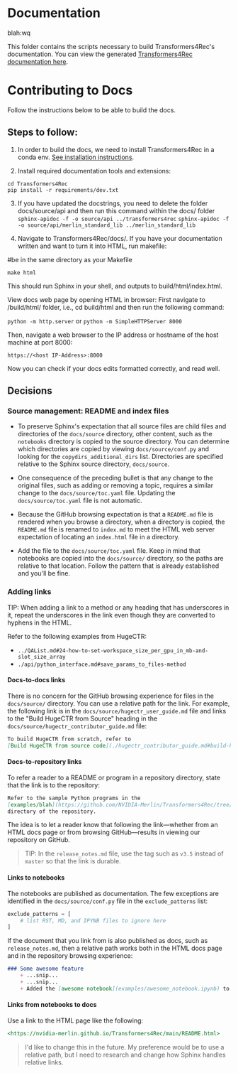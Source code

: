# Documentation

blah:wq


This folder contains the scripts necessary to build Transformers4Rec's documentation.
You can view the generated [Transformers4Rec documentation here](https://nvidia-merlin.github.io/Transformers4Rec).

# Contributing to Docs

Follow the instructions below to be able to build the docs.

## Steps to follow:
1. In order to build the docs, we need to install Transformers4Rec in a conda env. [See installation instructions](https://github.com/NVIDIA-Merlin/Transformers4Rec).

2. Install required documentation tools and extensions:

```
cd Transformers4Rec
pip install -r requirements/dev.txt
```

3. If you have updated the docstrings, you need to delete the folder docs/source/api and then run this command within the docs/ folder
`sphinx-apidoc -f -o source/api ../transformers4rec`
`sphinx-apidoc -f -o source/api/merlin_standard_lib ../merlin_standard_lib`


4. Navigate to Transformers4Rec/docs/. If you have your documentation written and want to turn it into HTML, run makefile:

#be in the same directory as your Makefile

`make html`

This should run Sphinx in your shell, and outputs to build/html/index.html.

View docs web page by opening HTML in browser:
First navigate to /build/html/ folder, i.e., cd build/html and then run the following command:

`python -m http.server` or `python -m SimpleHTTPServer 8000`

Then, navigate a web browser to the IP address or hostname of the host machine at port 8000:

`https://<host IP-Address>:8000`

Now you can check if your docs edits formatted correctly, and read well.
## Decisions

### Source management: README and index files

* To preserve Sphinx's expectation that all source files are child files and directories
  of the `docs/source` directory, other content, such as the `notebooks` directory is
  copied to the source directory. You can determine which directories are copied by
  viewing `docs/source/conf.py` and looking for the `copydirs_additional_dirs` list.
  Directories are specified relative to the Sphinx source directory, `docs/source`.

* One consequence of the preceding bullet is that any change to the original files,
  such as adding or removing a topic, requires a similar change to the `docs/source/toc.yaml`
  file.  Updating the `docs/source/toc.yaml` file is not automatic.

* Because the GitHub browsing expectation is that a `README.md` file is rendered when you
  browse a directory, when a directory is copied, the `README.md` file is renamed to
  `index.md` to meet the HTML web server expectation of locating an `index.html` file
  in a directory.

* Add the file to the `docs/source/toc.yaml` file.  Keep in mind that notebooks are
  copied into the `docs/source/` directory, so the paths are relative to that location.
  Follow the pattern that is already established and you'll be fine.

### Adding links

TIP: When adding a link to a method or any heading that has underscores in it, repeat
the underscores in the link even though they are converted to hyphens in the HTML.

Refer to the following examples from HugeCTR:

* `../QAList.md#24-how-to-set-workspace_size_per_gpu_in_mb-and-slot_size_array`
* `./api/python_interface.md#save_params_to_files-method`

#### Docs-to-docs links

There is no concern for the GitHub browsing experience for files in the `docs/source/` directory.
You can use a relative path for the link.  For example, the following link is in the
`docs/source/hugectr_user_guide.md` file and links to the "Build HugeCTR from Source" heading
in the `docs/source/hugectr_contributor_guide.md` file:

```markdown
To build HugeCTR from scratch, refer to
[Build HugeCTR from source code](./hugectr_contributor_guide.md#build-hugectr-from-source).
```

#### Docs-to-repository links

To refer a reader to a README or program in a repository directory, state that
the link is to the repository:

```markdown
Refer to the sample Python programs in the
[examples/blah](https://github.com/NVIDIA-Merlin/Transformers4Rec/tree/main/examples/blah)
directory of the repository.
```

The idea is to let a reader know that following the link&mdash;whether from an HTML docs page or
from browsing GitHub&mdash;results in viewing our repository on GitHub.

> TIP: In the `release_notes.md` file, use the tag such as `v3.5` instead of `master` so that
> the link is durable.

#### Links to notebooks

The notebooks are published as documentation. The few exceptions are identified in the
`docs/source/conf.py` file in the `exclude_patterns` list:

```python
exclude_patterns = [
    # list RST, MD, and IPYNB files to ignore here
]
```

If the document that you link from is also published as docs, such as `release_notes.md`, then
a relative path works both in the HTML docs page and in the repository browsing experience:

```markdown
### Some awesome feature
    + ...snip...
    + ...snip...
    + Added the [awesome notebook](examples/awesome_notebook.ipynb) to show how to use the feature.
```

#### Links from notebooks to docs

Use a link to the HTML page like the following:

```markdown
<https://nvidia-merlin.github.io/Transformers4Rec/main/README.html>
```

> I'd like to change this in the future. My preference would be to use a relative
> path, but I need to research and change how Sphinx handles relative links.
